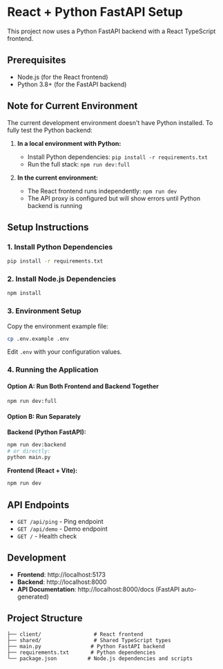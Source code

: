 # React + Python FastAPI Setup

This project now uses a Python FastAPI backend with a React TypeScript frontend.

## Prerequisites

- Node.js (for the React frontend)
- Python 3.8+ (for the FastAPI backend)

## Note for Current Environment

The current development environment doesn't have Python installed. To fully test the Python backend:

1. **In a local environment with Python:**
   - Install Python dependencies: `pip install -r requirements.txt`
   - Run the full stack: `npm run dev:full`

2. **In the current environment:**
   - The React frontend runs independently: `npm run dev`
   - The API proxy is configured but will show errors until Python backend is running

## Setup Instructions

### 1. Install Python Dependencies

```bash
pip install -r requirements.txt
```

### 2. Install Node.js Dependencies

```bash
npm install
```

### 3. Environment Setup

Copy the environment example file:
```bash
cp .env.example .env
```

Edit `.env` with your configuration values.

### 4. Running the Application

#### Option A: Run Both Frontend and Backend Together
```bash
npm run dev:full
```

#### Option B: Run Separately

**Backend (Python FastAPI):**
```bash
npm run dev:backend
# or directly:
python main.py
```

**Frontend (React + Vite):**
```bash
npm run dev
```

## API Endpoints

- `GET /api/ping` - Ping endpoint
- `GET /api/demo` - Demo endpoint
- `GET /` - Health check

## Development

- **Frontend**: http://localhost:5173
- **Backend**: http://localhost:8000
- **API Documentation**: http://localhost:8000/docs (FastAPI auto-generated)

## Project Structure

```
├── client/                 # React frontend
├── shared/                 # Shared TypeScript types
├── main.py                # Python FastAPI backend
├── requirements.txt       # Python dependencies
└── package.json          # Node.js dependencies and scripts
```
